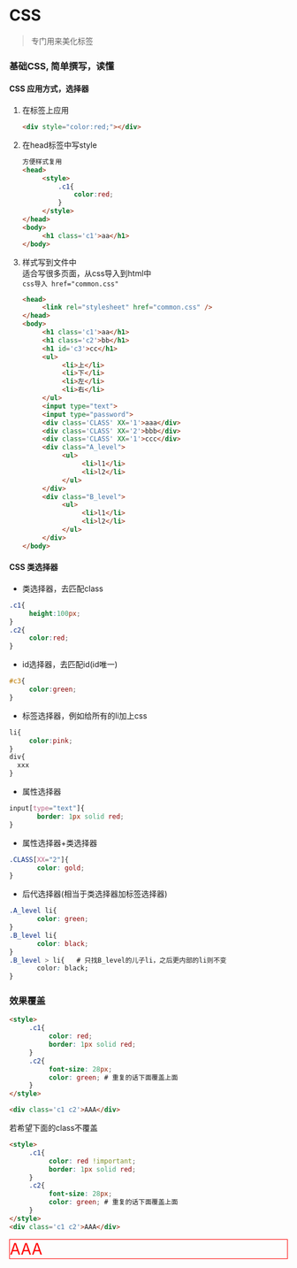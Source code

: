 # CSS
> 专门用来美化标签

### 基础CSS, 简单撰写，读懂
#### CSS 应用方式，选择器
1. 在标签上应用
   ```html
   <div style="color:red;"></div>
   ```
2. 在head标签中写style
   ```html
   方便样式复用
   <head>
        <style>
            .c1{
                color:red;
            }
        </style>
   </head>
   <body>
        <h1 class='c1'>aa</h1>
   </body>
   ```
3. 样式写到文件中  
   适合写很多页面，从css导入到html中  
   `css导入 href="common.css"`
   ```html
   <head>
        <link rel="stylesheet" href="common.css" />
   </head>
   <body>
        <h1 class='c1'>aa</h1>
        <h1 class='c2'>bb</h1>
        <h1 id='c3'>cc</h1>
        <ul>
             <li>上</li>
             <li>下</li>
             <li>左</li>
             <li>右</li>
        </ul>
        <input type="text">
        <input type="password">
        <div class='CLASS' XX='1'>aaa</div>
        <div class='CLASS' XX='2'>bbb</div>
        <div class='CLASS' XX='1'>ccc</div>
        <div class="A_level">
             <ul>
                  <li>l1</li>
                  <li>l2</li>
             </ul>
        </div>
        <div class="B_level">
             <ul>
                  <li>l1</li>
                  <li>l2</li>
             </ul>
        </div>
   </body>
   ```
#### CSS 类选择器
* 类选择器，去匹配class
```css
.c1{
     height:100px;
}
.c2{
     color:red;
}
```
* id选择器，去匹配id(id唯一)
```css
#c3{
     color:green;
}
```
* 标签选择器，例如给所有的li加上css
```css
li{
     color:pink;
}
div{
  xxx
}
```
* 属性选择器
```css
input[type="text"]{
       border: 1px solid red;
}
```
* 属性选择器+类选择器
```css
.CLASS[XX="2"]{
       color: gold;
}
```
* 后代选择器(相当于类选择器加标签选择器)
```css
.A_level li{
       color: green;
}
.B_level li{
       color: black;
}
.B_level > li{   # 只找B_level的儿子li，之后更内部的li则不变
       color: black;
}
```

### 效果覆盖
```html
<style>
     .c1{
          color: red;
          border: 1px solid red;
     }
     .c2{
          font-size: 28px;
          color: green; # 重复的话下面覆盖上面
     }
</style>

<div class='c1 c2'>AAA</div>
```

若希望下面的class不覆盖
```html
<style>
     .c1{
          color: red !important;
          border: 1px solid red;
     }
     .c2{
          font-size: 28px;
          color: green; # 重复的话下面覆盖上面
     }
</style>
<div class='c1 c2'>AAA</div>
```
<style>
     .c1{
          color: red !important;
          border: 1px solid red;
     }
     .c2{
          font-size: 28px;
          color: green; # 重复的话下面覆盖上面
     }
</style>
<div class='c1 c2'>AAA</div>
